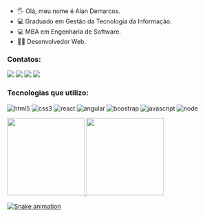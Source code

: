 
- 🖐️ Olá, meu nome é Alan Demarcos.
- 💻 Graduado em Gestão da Tecnologia da Informação.
- 💻 MBA em Engenharia de Software.
- 👨‍💻 Desenvolvedor Web.

### Contatos:

<div>
<a href="https://instagram.com/alandemarcos" target="_blank"><img src="https://img.shields.io/badge/-Instagram-%23E4405F?style=for-the-badge&logo=instagram&logoColor=white" target="_blank"></a>
<a href = "mailto:alandemarcos.ti@gmail.com"><img src="https://img.shields.io/badge/Gmail-D14836?style=for-the-badge&logo=gmail&logoColor=white" target="_blank"></a>
<a href="https://www.linkedin.com/in/alandemarcos" target="_blank"><img src="https://img.shields.io/badge/-LinkedIn-%230077B5?style=for-the-badge&logo=linkedin&logoColor=white" target="_blank"></a>   
    <a href="https://github.com/alandemarcos">
        <img  src="https://img.shields.io/badge/github-%23100000.svg?&style=for-the-badge&logo=github&logoColor=white&link=mailto:https://github.com/alandemarcos">
    </a>
    </div>
    
### Tecnologias que utilizo:

<div style="display: inline_block">
<img align="center" alt="html5" src="https://img.shields.io/badge/HTML-239120?style=for-the-badge&logo=html5&logoColor=white">
<img align="center" alt="css3" src="https://img.shields.io/badge/CSS3-1572B6?style=for-the-badge&logo=css3&logoColor=white">
<img align="center" alt="react" src="https://img.shields.io/badge/React-20232A?style=for-the-badge&logo=react&logoColor=61DAFB">
<img align="center" alt="angular" src=https://img.shields.io/badge/Angular-DD0031?style=for-the-badge&logo=angular&logoColor=white>
<img align="center" alt="boostrap" src="https://img.shields.io/badge/Bootstrap-563D7C?style=for-the-badge&logo=bootstrap&logoColor=white">
<img align="center" alt="javascript" src="https://img.shields.io/badge/JavaScript-F7DF1E?style=for-the-badge&logo=javascript&logoColor=black">
<img align="center" alt="node" src="https://img.shields.io/badge/Node.js-43853D?style=for-the-badge&logo=node.js&logoColor=white"><p/>
</div>


   
 
<div>
<a href="https://github.com/alandemarcos">
<img height="180em" src="https://github-readme-stats.vercel.app/api?username=alandemarcos&show_icons=true&theme=tokyonight&include_all_commits=true&count_private=true"/>
<img height="180em" src="https://github-readme-stats.vercel.app/api/top-langs/?username=alandemarcos&layout=compact&langs_count=7&theme=tokyonight"/>
</div>

    
  
  ![Snake animation](https://github.com/alandemarcos/alandemarcos/blob/output/github-contribution-grid-snake.svg)
  
